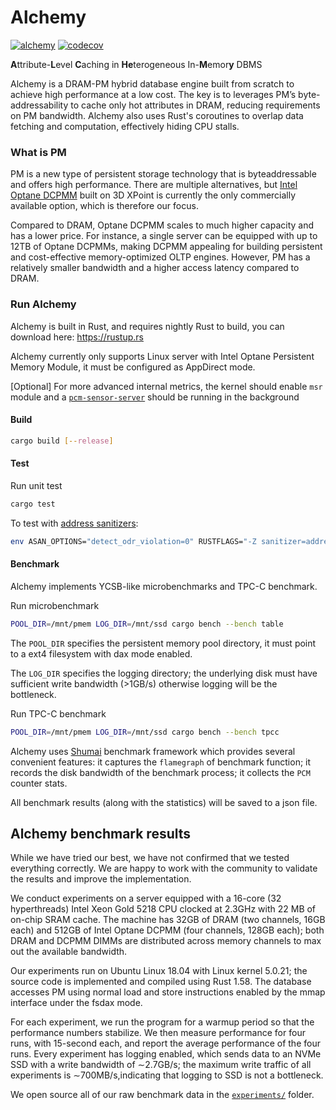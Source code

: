 # Alchemy
[![alchemy](https://github.com/XiangpengHao/alchemy/actions/workflows/rust.yml/badge.svg)](https://github.com/XiangpengHao/alchemy/actions/workflows/rust.yml)
[![codecov](https://codecov.io/gh/XiangpengHao/clock-cache/branch/master/graph/badge.svg?token=YS06KZ1RYS)](https://codecov.io/gh/XiangpengHao/clock-cache)

**A**ttribute-**L**evel **C**aching in **He**terogeneous In-**M**emor**y** DBMS

Alchemy is a DRAM-PM hybrid database engine built from scratch to achieve high performance at a low cost. The key is to leverages PM’s byte-addressability to cache only hot attributes in DRAM, reducing requirements on PM bandwidth. 
Alchemy also uses Rust's coroutines to overlap data fetching and computation, effectively hiding CPU stalls. 

### What is PM
PM is a new type of persistent storage technology that is byteaddressable and offers high performance. 
There are multiple alternatives, but [Intel Optane DCPMM](https://www.intel.com/content/www/us/en/architecture-and-technology/optane-dc-persistent-memory.html) built on 3D XPoint is
currently the only commercially available option, which is therefore our focus. 

Compared to DRAM, Optane DCPMM scales to much higher capacity and has a lower price. 
For instance, a single server can be equipped with up to 12TB of Optane DCPMMs, making DCPMM appealing for building persistent and cost-effective memory-optimized OLTP engines. 
However, PM has a relatively smaller bandwidth and a higher access latency compared to DRAM.

### Run Alchemy

Alchemy is built in Rust, and requires nightly Rust to build, you can download here: https://rustup.rs

Alchemy currently only supports Linux server with Intel Optane Persistent Memory Module, it must be configured as AppDirect mode.

[Optional] For more advanced internal metrics, the kernel should enable `msr` module and a [`pcm-sensor-server`](https://github.com/opcm/pcm) should be running in the background

#### Build
```bash
cargo build [--release]
```

#### Test

Run unit test
```bash
cargo test
```

To test with [address sanitizers](https://clang.llvm.org/docs/AddressSanitizer.html):
```bash
env ASAN_OPTIONS="detect_odr_violation=0" RUSTFLAGS="-Z sanitizer=address" cargo test -Zbuild-std --target x86_64-unknown-linux-gnu --features asans -- --skip test_alloc_oom
```


#### Benchmark
Alchemy implements YCSB-like microbenchmarks and TPC-C benchmark.

Run microbenchmark
```bash
POOL_DIR=/mnt/pmem LOG_DIR=/mnt/ssd cargo bench --bench table 
```
The `POOL_DIR` specifies the persistent memory pool directory, it must point to a ext4 filesystem with dax mode enabled.

The `LOG_DIR` specifies the logging directory; the underlying disk must have sufficient write bandwidth (>1GB/s) otherwise logging will be the bottleneck.

Run TPC-C benchmark
```bash
POOL_DIR=/mnt/pmem LOG_DIR=/mnt/ssd cargo bench --bench tpcc 
```

Alchemy uses [Shumai](https://github.com/XiangpengHao/shumai) benchmark framework which provides several convenient features:
it captures the `flamegraph` of benchmark function;
it records the disk bandwidth of the benchmark process;
it collects the `PCM` counter stats.

All benchmark results (along with the statistics) will be saved to a json file.

## Alchemy benchmark results
While we have tried our best, we have not confirmed that we tested everything correctly.
We are happy to work with the community to validate the results and improve the implementation.

We conduct experiments on a server equipped with a 16-core (32
hyperthreads) Intel Xeon Gold 5218 CPU clocked at 2.3GHz with
22 MB of on-chip SRAM cache. 
The machine has 32GB of DRAM (two channels, 16GB each) and 512GB of Intel Optane DCPMM (four channels, 128GB each); both DRAM and DCPMM DIMMs are distributed across memory channels to max out the available bandwidth. 

Our experiments run on Ubuntu Linux 18.04 with Linux kernel 5.0.21; 
the source code is implemented and compiled using Rust 1.58. 
The database accesses PM using normal load and store instructions enabled by the mmap interface under the fsdax
mode. 

For each experiment, we run the program for a warmup
period so that the performance numbers stabilize. 
We then measure performance for four runs, with 15-second each, and report the average performance of the four runs. Every experiment has logging enabled, which sends data to an NVMe SSD with a write bandwidth of ∼2.7GB/s; 
the maximum write traffic of all experiments is ∼700MB/s,indicating that logging to SSD is not a bottleneck.

We open source all of our raw benchmark data in the [`experiments/`](https://github.com/XiangpengHao/alchemy/tree/main/experiments) folder.


